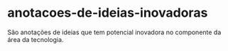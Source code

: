 # anotacoes-de-ideias-inovadoras
São anotações de ideias que tem potencial inovadora no componente da área da tecnologia.

